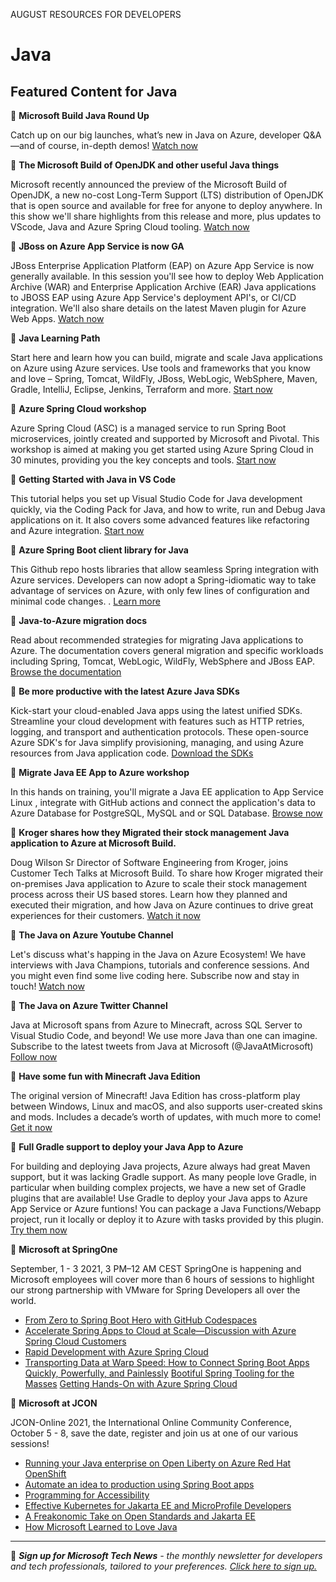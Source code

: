 AUGUST RESOURCES FOR DEVELOPERS

# Java

## Featured Content for Java

:cinema: **Microsoft Build Java Round Up**

Catch up on our big launches, what’s new in Java on Azure, developer Q&A—and of course, in-depth demos! [Watch now](https://www.youtube.com/watch?v=wF7U699gHok)  

:cinema: **The Microsoft Build of OpenJDK and other useful Java things**

Microsoft recently announced the preview of the Microsoft Build of OpenJDK, a new no-cost Long-Term Support (LTS) distribution of OpenJDK that is open source and available for free for anyone to deploy anywhere. In this show we'll share highlights from this release and more, plus updates to VScode, Java and Azure Spring Cloud tooling. [Watch now]( https://channel9.msdn.com/Shows/The-Launch-Space/The-Microsoft-Build-of-OpenJDK-and-other-useful-Java-things)

:cinema: **JBoss on Azure App Service is now GA**

JBoss Enterprise Application Platform (EAP) on Azure App Service is now generally available. In this session you'll see how to deploy Web Application Archive (WAR) and Enterprise Application Archive (EAR) Java applications to JBOSS EAP using Azure App Service's deployment API's, or CI/CD integration. We'll also share details on the latest Maven plugin for Azure Web Apps. [Watch now]( https://channel9.msdn.com/Shows/The-Launch-Space/JBoss-on-Azure-App-Service-is-now-GA)

:scroll: **Java Learning Path**

Start here and learn how you can build, migrate and scale Java applications on Azure using Azure services. Use tools and frameworks that you know and love – Spring, Tomcat, WildFly, JBoss, WebLogic, WebSphere, Maven, Gradle, IntelliJ, Eclipse, Jenkins, Terraform and more. [Start now](https://docs.microsoft.com/learn/paths/java-on-azure/?WT.mc_id=java-00000-ropreddy)

:scroll: **Azure Spring Cloud workshop**

Azure Spring Cloud (ASC) is a managed service to run Spring Boot microservices, jointly created and supported by Microsoft and Pivotal. This workshop  is aimed at making you get started using Azure Spring Cloud in 30 minutes, providing you the key concepts and tools. [Start now](https://docs.microsoft.com/learn/modules/azure-spring-cloud-workshop/?WT.mc_id=java-00000-ropreddy)

:scroll: **Getting Started with Java in VS Code**

This tutorial helps you set up Visual Studio Code for Java development quickly, via the Coding Pack for Java, and how to write, run and Debug Java applications on it. It also covers some advanced features like refactoring and Azure integration. [Start now](https://code.visualstudio.com/docs/java/java-tutorial)

:scroll: **Azure Spring Boot client library for Java**

This Github repo hosts libraries that allow seamless Spring integration with Azure services. Developers can now adopt a Spring-idiomatic way to take advantage of services on Azure, with only few lines of configuration and minimal code changes.
. [Learn more](https://github.com/Azure/azure-sdk-for-java/tree/main/sdk/spring)

:scroll: **Java-to-Azure migration docs**

Read about recommended strategies for migrating Java applications to Azure. The documentation covers general migration and specific workloads including Spring, Tomcat, WebLogic, WildFly, WebSphere and JBoss EAP. [Browse the documentation](https://docs.microsoft.com/azure/developer/java/migration/?WT.mc_id=java-00000-ropreddy)

:scroll: **Be more productive with the latest Azure Java SDKs**

Kick-start your cloud-enabled Java apps using the latest unified SDKs. Streamline your cloud development with features such as HTTP retries, logging, and transport and authentication protocols. These open-source Azure SDK's for Java simplify provisioning, managing, and using Azure resources from Java application code. [Download the SDKs](https://azure.github.io/azure-sdk/releases/latest/index.html#java)

:scroll: **Migrate Java EE App to Azure workshop**

In this hands on training, you'll migrate a Java EE application to App Service Linux , integrate with GitHub actions and connect the application's data to Azure Database for PostgreSQL, MySQL and or SQL Database. [Browse now](https://github.com/Azure-Samples/migrate-javaee-app-to-azure-training)

:cinema: **Kroger shares how they Migrated their stock management Java application to Azure at Microsoft Build.**

Doug Wilson Sr Director of Software Engineering from Kroger, joins Customer Tech Talks at Microsoft Build. To share how Kroger migrated their on-premises Java application to Azure to scale their stock management process across their US based stores. Learn how they planned and executed their migration, and how Java on Azure continues to drive great experiences for their customers. [Watch it now](https://techcommunity.microsoft.com/t5/video-hub/kroger-shares-how-they-migrated-their-stock-management-java/m-p/2436903)

:cinema: **The Java on Azure Youtube Channel**

Let's discuss what's happing in the Java on Azure Ecosystem! We have interviews with Java Champions, tutorials and conference sessions. And you might even find some live coding here. Subscribe now and stay in touch! [Watch now](https://www.youtube.com/c/JavaonAzure/playlists)

:scroll: **The Java on Azure Twitter Channel**

Java at Microsoft spans from Azure to Minecraft, across SQL Server to Visual Studio Code, and beyond! We use more Java than one can imagine. Subscribe to the latest tweets from Java at Microsoft (@JavaAtMicrosoft) [Follow now](https://twitter.com/JavaAtMicrosoft)

:scroll: **Have some fun with Minecraft Java Edition**

The original version of Minecraft! Java Edition has cross-platform play between Windows, Linux and macOS, and also supports user-created skins and mods. Includes a decade’s worth of updates, with much more to come! [Get it now](https://www.minecraft.net/store/minecraft-java-edition)

:scroll: **Full Gradle support to deploy your Java App to Azure**

For building and deploying Java projects, Azure always had great Maven support, but it was lacking Gradle support. As many people love Gradle, in particular when building complex projects, we have a new set of Gradle plugins that are available! Use Gradle to deploy your Java apps to Azure App Service or Azure funtions! You can package a Java Functions/Webapp project, run it locally or deploy it to Azure with tasks provided by this plugin. [Try them now](https://github.com/microsoft/azure-gradle-plugins)

📆 **Microsoft at SpringOne**

September, 1 - 3 2021, 3 PM–12 AM CEST SpringOne is happening and Microsoft employees will cover more than 6 hours of sessions to highlight our strong partnership with VMware for Spring Developers all over the world.

* [From Zero to Spring Boot Hero with GitHub Codespaces](https://springone.io/2021/sessions/from-zero-to-spring-boot-hero-with-github-codespaces)
* [Accelerate Spring Apps to Cloud at Scale—Discussion with Azure Spring Cloud Customers](https://springone.io/2021/sessions/accelerate-spring-apps-to-cloud-at-scale-discussion-with-azure-spring-cloud-customers)
* [Rapid Development with Azure Spring Cloud](https://springone.io/2021/sessions/rapid-development-with-azure-spring-cloud)
* [Transporting Data at Warp Speed: How to Connect Spring Boot Apps Quickly, Powerfully, and Painlessly](https://springone.io/2021/sessions/transporting-data-at-warp-speed)
[Bootiful Spring Tooling for the Masses](https://springone.io/2021/sessions/spring-tools-4-bootiful-spring-tooling-for-the-masses)
[Getting Hands-On with Azure Spring Cloud](https://springone.io/2021/workshops/instructorled/microsoft)

📆 **Microsoft at JCON**

JCON-Online 2021, the International Online Community Conference, October 5 - 8, save the date, register and join us at one of our various sessions!

* [Running your Java enterprise on Open Liberty on Azure Red Hat OpenShift](https://jcon.sched.com/event/kK4C/running-your-java-enterprise-on-open-liberty-on-azure-red-hat-openshift)
* [Automate an idea to production using Spring Boot apps](https://jcon.sched.com/event/jzy4/automate-an-idea-to-production-using-spring-boot-apps)
* [Programming for Accessibility](https://jcon.sched.com/event/kuM8/programming-for-accessibility)
* [Effective Kubernetes for Jakarta EE and MicroProfile Developers](https://jcon.sched.com/event/k5dw/effective-kubernetes-for-jakarta-ee-and-microprofile-developers)
* [A Freakonomic Take on Open Standards and Jakarta EE](https://jcon.sched.com/event/jwVc/a-freakonomic-take-on-open-standards-and-jakarta-ee)
* [How Microsoft Learned to Love Java](https://jcon.sched.com/event/jzyz/how-microsoft-learned-to-love-java)


---

:bookmark: ***Sign up for Microsoft Tech News** - the monthly newsletter for developers and tech professionals, tailored to your preferences. [Click here to sign up.](https://developer.microsoft.com/en-us/Newsletter/?ocid=AID3034986)*

